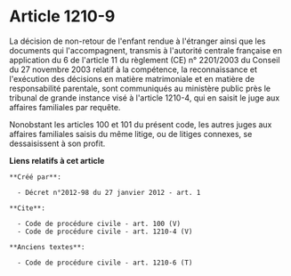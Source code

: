 # Article 1210-9

La décision de non-retour de l'enfant rendue à l'étranger ainsi que les documents qui l'accompagnent, transmis à l'autorité
centrale française en application du 6 de l'article 11 du règlement (CE) n° 2201/2003 du Conseil du 27 novembre 2003 relatif
à la compétence, la reconnaissance et l'exécution des décisions en matière matrimoniale et en matière de responsabilité
parentale, sont communiqués au ministère public près le tribunal de grande instance visé à l'article 1210-4, qui en saisit le
juge aux affaires familiales par requête. 

Nonobstant les articles 100 et 101 du présent code, les autres juges aux affaires familiales saisis du même litige, ou de
litiges connexes, se dessaisissent à son profit.

**Liens relatifs à cet article**

	**Créé par**:

	  - Décret n°2012-98 du 27 janvier 2012 - art. 1

	**Cite**:

	  - Code de procédure civile - art. 100 (V)
	  - Code de procédure civile - art. 1210-4 (V)

	**Anciens textes**:

	  - Code de procédure civile - art. 1210-6 (T)
